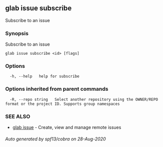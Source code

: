 ## glab issue subscribe

Subscribe to an issue

### Synopsis

Subscribe to an issue

```
glab issue subscribe <id> [flags]
```

### Options

```
  -h, --help   help for subscribe
```

### Options inherited from parent commands

```
  -R, --repo string   Select another repository using the OWNER/REPO format or the project ID. Supports group namespaces
```

### SEE ALSO

* [glab issue](glab_issue.md)	 - Create, view and manage remote issues

###### Auto generated by spf13/cobra on 28-Aug-2020
